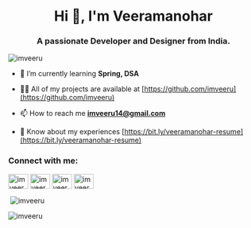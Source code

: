 <h1 align="center">Hi 👋, I'm Veeramanohar</h1>
<h3 align="center">A passionate Developer and Designer from India.</h3>

<p align="left"> <img src="https://komarev.com/ghpvc/?username=imveeru&label=Profile%20views&color=0e75b6&style=flat" alt="imveeru" /> </p>

- 🌱 I’m currently learning **Spring, DSA**

- 👨‍💻 All of my projects are available at [https://github.com/imveeru](https://github.com/imveeru)

- 📫 How to reach me **imveeru14@gmail.com**

- 📄 Know about my experiences [https://bit.ly/veeramanohar-resume](https://bit.ly/veeramanohar-resume)

<h3 align="left">Connect with me:</h3>
<p align="left">
<a href="https://twitter.com/imveeru14" target="blank"><img align="center" src="https://raw.githubusercontent.com/rahuldkjain/github-profile-readme-generator/master/src/images/icons/Social/twitter.svg" alt="imveeru14" height="30" width="40" /></a>
<a href="https://linkedin.com/in/imveeru14" target="blank"><img align="center" src="https://raw.githubusercontent.com/rahuldkjain/github-profile-readme-generator/master/src/images/icons/Social/linked-in-alt.svg" alt="imveeru14" height="30" width="40" /></a>
<a href="https://www.behance.net/imveeru14" target="blank"><img align="center" src="https://raw.githubusercontent.com/rahuldkjain/github-profile-readme-generator/master/src/images/icons/Social/behance.svg" alt="imveeru14" height="30" width="40" /></a>
<a href="https://www.hackerrank.com/imveeru14" target="blank"><img align="center" src="https://raw.githubusercontent.com/rahuldkjain/github-profile-readme-generator/master/src/images/icons/Social/hackerrank.svg" alt="imveeru14" height="30" width="40" /></a>
</p>

<p>&nbsp;<img align="center" src="https://github-readme-stats.vercel.app/api?username=imveeru&show_icons=true&locale=en" alt="imveeru" /></p>

<p><img align="center" src="https://github-readme-streak-stats.herokuapp.com/?user=imveeru&" alt="imveeru" /></p>

